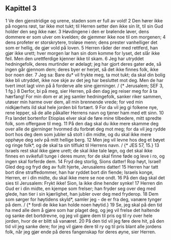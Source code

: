 ## Kapittel 3

1 Ve den gjenstridige og urene, staden som er full av vold!
2 Den hører ikke på nogens røst, tar ikke mot tukt; til Herren setter den ikke sin lit, til sin Gud holder den seg ikke nær.
3 Høvdingene i den er brølende løver, dens dommere er som ulver om kvelden; de gjemmer ikke noe til om morgenen;
4 dens profeter er storskrytere, troløse menn; dens prester vanhelliger det som er hellig, de gjør vold på loven.
5 Herren råder der med rettferd, han gjør ikke urett; hver morgen lar han sin dom komme for lyset, det slår ikke feil. Men den urettferdige kjenner ikke til skam.
6 Jeg har utryddet hedningefolk, deres murtinder er ødelagt; jeg har gjort deres gater øde, så ingen går gjennom dem; deres byer er herjet, så det ikke finnes folk, ikke bor noen der.
7 Jeg sa: Bare du* vil frykte meg, ta mot tukt; da skal din bolig ikke bli utryddet, ikke noe skje av det jeg har besluttet mot deg. Men de har tvert imot lagt vinn på å forderve alle sine gjerninger. / {* Jerusalem; SEF 3, 1 fg.}
8 Derfor, bi på meg, sier Herren, på den dag jeg reiser meg for å ta hærfang! For min dom er at jeg samler hedningefolk, sanker riker sammen, utøser min harme over dem, all min brennende vrede; for ved min nidkjærhets ild skal hele jorden bli fortært.
9 For da vil jeg gi folkene nye, rene lepper, så de alle påkaller Herrens navn og tjener ham med ett sinn.
10 Fra landet bortenfor Etiopias elver skal de føre mine tilbedere, mitt spredte folk, som offergave til meg.
11 På den dag skal du ikke mere skamme deg over alle de gjerninger hvormed du forbrøt deg mot meg; for da vil jeg rydde bort hos deg dem som jubler så stolt i din midte, og du skal ikke mere opphøye deg selv på mitt hellige berg.
12 Men jeg vil levne hos deg et bøyet og ringe folk*, og de skal ta sin tilflukt til Herrens navn. / {* JES 57, 15.}
13 Israels rest skal ikke gjøre urett; de skal ikke tale løgn, og det skal ikke finnes en svikefull tunge i deres munn; for de skal finne føde og leve i ro, og ingen skal forferde dem.
14 Fryd deg storlig, Sions datter! Rop høyt, Israel! Gled deg og fryd deg av fullt hjerte, Jerusalems datter!
15 Herren har tatt bort dine straffedommer, han har ryddet bort din fiende; Israels konge, Herren, er i din midte, du skal ikke mere se noe ondt.
16 På den dag skal det sies til Jerusalem: Frykt ikke! Sion, la ikke dine hender synke!
17 Herren din Gud er i din midte, en kjempe som frelser; han fryder seg over deg med glede, han tier i sin kjærlighet, han jubler over deg med fryderop.
18 Dem som sørger for høytidens skyld*, samler jeg - de er fra deg, vanære tynger på dem. / {* fordi de ikke kan holde noen høytid.}
19 Se, jeg skal på den tid ha med alle dem å gjøre som har plaget deg, og jeg vil frelse det haltende og sanke det bortdrevne, og jeg vil gjøre dem til pris og til ry over hele jorden, hvor de er blitt så vanæret.
20 På den tid vil jeg føre dere hit, på den tid vil jeg sanke dere; for jeg vil gjøre dere til ry og til pris blant alle jordens folk, når jeg gjør ende på deres fangenskap for deres øyne, sier Herren.
